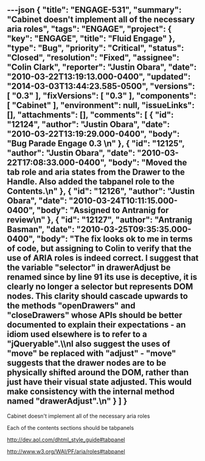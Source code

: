 ---json
{
  "title": "ENGAGE-531",
  "summary": "Cabinet doesn't implement all of the necessary aria roles",
  "tags": "ENGAGE",
  "project": {
    "key": "ENGAGE",
    "title": "Fluid Engage"
  },
  "type": "Bug",
  "priority": "Critical",
  "status": "Closed",
  "resolution": "Fixed",
  "assignee": "Colin Clark",
  "reporter": "Justin Obara",
  "date": "2010-03-22T13:19:13.000-0400",
  "updated": "2014-03-03T13:44:23.585-0500",
  "versions": [
    "0.3"
  ],
  "fixVersions": [
    "0.3"
  ],
  "components": [
    "Cabinet"
  ],
  "environment": null,
  "issueLinks": [],
  "attachments": [],
  "comments": [
    {
      "id": "12124",
      "author": "Justin Obara",
      "date": "2010-03-22T13:19:29.000-0400",
      "body": "Bug Parade Engage 0.3&#x20;\n"
    },
    {
      "id": "12125",
      "author": "Justin Obara",
      "date": "2010-03-22T17:08:33.000-0400",
      "body": "Moved the tab role and aria states from the Drawer to the Handle. Also added the tabpanel role to the Contents.\n"
    },
    {
      "id": "12126",
      "author": "Justin Obara",
      "date": "2010-03-24T10:11:15.000-0400",
      "body": "Assigned to Antranig for review\n"
    },
    {
      "id": "12127",
      "author": "Antranig Basman",
      "date": "2010-03-25T09:35:35.000-0400",
      "body": "The fix looks ok to me in terms of code, but assigning to Colin to verify that the use of ARIA roles is indeed correct. I suggest that the variable \"selector\" in drawerAdjust be renamed since by line 91 its use is deceptive, it is clearly no longer a selector but represents DOM nodes. This clarity should cascade upwards to the methods \"openDrawers\" and \"closeDrawers\" whose APIs should be better documented to explain their expectations - an idiom used elsewhere is to refer to a \"jQueryable\".\\\nI also suggest the uses of \"move\" be replaced with \"adjust\" - \"move\" suggests that the drawer nodes are to be physically shifted around the DOM, rather than just have their visual state adjusted. This would make consistency with the internal method named \"drawerAdjust\".\n"
    }
  ]
}
---
Cabinet doesn't implement all of the necessary aria roles

Each of the contents sections should be tabpanels

<http://dev.aol.com/dhtml_style_guide#tabpanel>

<http://www.w3.org/WAI/PF/aria/roles#tabpanel>

        